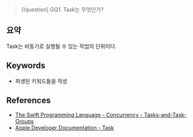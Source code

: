 >[!question]
>GQ1. Task는 무엇인가?

## 요약

Task는 비동기로 실행될 수 있는 작업의 단위이다.



## Keywords
+ 파생된 키워드들을 작성

## References
- [The Swift Programming Language - Concurrency - Tasks-and-Task-Groups](https://docs.swift.org/swift-book/documentation/the-swift-programming-language/concurrency#Tasks-and-Task-Groups)
- [Apple Developer Documentation - Task](https://developer.apple.com/documentation/swift/task/)

